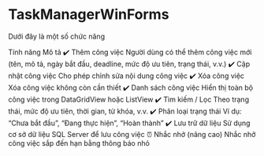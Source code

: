# TaskManagerWinForms

Dưới đây là một số chức năng 

Tính năng	Mô tả
✔️ Thêm công việc	Người dùng có thể thêm công việc mới (tên, mô tả, ngày bắt đầu, deadline, mức độ ưu tiên, trạng thái, v.v.)
✔️ Cập nhật công việc	Cho phép chỉnh sửa nội dung công việc
✔️ Xóa công việc	Xóa công việc không còn cần thiết
✔️ Danh sách công việc	Hiển thị toàn bộ công việc trong DataGridView hoặc ListView
✔️ Tìm kiếm / Lọc	Theo trạng thái, mức độ ưu tiên, thời gian, từ khóa, v.v.
✔️ Phân loại trạng thái	Ví dụ: “Chưa bắt đầu”, “Đang thực hiện”, “Hoàn thành”
✔️ Lưu trữ dữ liệu	Sử dụng cơ sở dữ liệu SQL Server để lưu công việc
⏰ Nhắc nhở (nâng cao)	Nhắc nhở công việc sắp đến hạn bằng thông báo nhỏ

